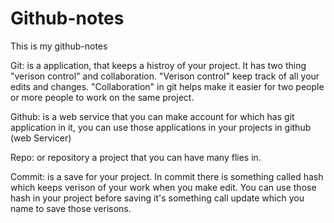 # Github-notes
This is my github-notes 

Git: is a application, that keeps a histroy of your project. It has two thing "verison control" and collaboration. "Verison control" keep track of all your edits and changes. "Collaboration" in git helps make it easier for two people or more people to work on the same project.

Github: is a web service that you can make account for which has git application in it, you can use those applications in your projects in github (web Servicer) 

Repo: or repository a project that you can have many flies in. 

Commit: is a save for your project. In commit there is something called hash which keeps verison of your work when you make edit. You can use those hash in your project before saving it's something call update which you name to save those verisons. 
